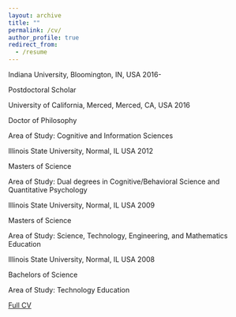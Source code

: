 ```yaml
---
layout: archive
title: ""
permalink: /cv/
author_profile: true
redirect_from:
  - /resume
---
```


Indiana University, Bloomington, IN, USA                                                                  2016-

Postdoctoral Scholar


University of California, Merced, Merced, CA, USA                                                         2016


Doctor of Philosophy


Area of Study: Cognitive and Information Sciences


Illinois State University, Normal, IL USA                                                                 2012


Masters of Science


Area of Study: Dual degrees in Cognitive/Behavioral Science and Quantitative Psychology


Illinois State University, Normal, IL USA                                                                 2009


Masters of Science


Area of Study: Science, Technology, Engineering, and Mathematics Education 


Illinois State University, Normal, IL USA                                                                 2008


Bachelors of Science


Area of Study: Technology Education 


[Full CV](http://drewabney.github.io/files/Abney_CV.pdf) 
